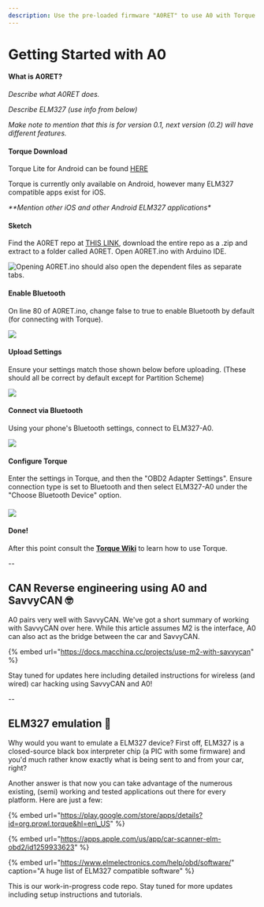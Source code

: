 ```yaml
---
description: Use the pre-loaded firmware "A0RET" to use A0 with Torque or SavvyCAN (WIP)!
---
```


# Getting Started with A0

#### What is A0RET?

_Describe what A0RET does._ 

_Describe ELM327 \(use info from below\)_

_Make note to mention that this is for version 0.1, next version \(0.2\) will have different features._

#### Torque Download

Torque Lite for Android can be found [HERE](https://play.google.com/store/apps/details?id=org.prowl.torquefree&hl=en_US)

Torque is currently only available on Android, however many ELM327 compatible apps exist for iOS.

_\*\*Mention other iOS and other Android ELM327 applications\*_

#### Sketch

Find the A0RET repo at [THIS LINK](https://github.com/collin80/A0RET), download the entire repo as a .zip and extract to a folder called A0RET. Open A0RET.ino with Arduino IDE. 

![Opening A0RET.ino should also open the dependent files as separate tabs.](../.gitbook/assets/annotation-2020-08-17-123330.png)

#### Enable Bluetooth

On line 80 of A0RET.ino, change false to true to enable Bluetooth by default \(for connecting with Torque\).

![](../.gitbook/assets/annotation-2020-08-17-124034.png)

#### Upload Settings

Ensure your settings match those shown below before uploading. \(These should all be correct by default except for Partition Scheme\)

![](../.gitbook/assets/annotation-2020-08-17-124912.png)

#### Connect via Bluetooth

Using your phone's Bluetooth settings, connect to ELM327-A0.

![](../.gitbook/assets/screenshot_20200817-125723_nova-launcher.jpg)

#### Configure Torque

Enter the settings in Torque, and then the "OBD2 Adapter Settings". Ensure connection type is set to Bluetooth and then select ELM327-A0 under the "Choose Bluetooth Device" option.

#### 

![](../.gitbook/assets/screenshot_20200817-125922_torque-lite-.jpg)

#### Done!

After this point consult the [**Torque Wiki**](https://torque-bhp.com/wiki/Main_Page) to learn how to use Torque.



--



## CAN Reverse engineering using A0 and SavvyCAN  🤓 

A0 pairs very well with SavvyCAN. We've got a short summary of working with SavvyCAN over here. While this article assumes M2 is the interface, A0 can also act as the bridge between the car and SavvyCAN. 

{% embed url="https://docs.macchina.cc/projects/use-m2-with-savvycan" %}

Stay tuned for updates here including detailed instructions for wireless \(and wired\) car hacking using SavvyCAN and A0!



--

## ELM327 emulation 🤖 

Why would you want to emulate a ELM327 device? First off, ELM327 is a closed-source black box interpreter chip \(a PIC with some firmware\) and you'd much rather know exactly what is being sent to and from your car, right?

Another answer is that now you can take advantage of the numerous existing, \(semi\) working and tested applications out there for every platform. Here are just a few:

{% embed url="https://play.google.com/store/apps/details?id=org.prowl.torque&hl=en\_US" %}

{% embed url="https://apps.apple.com/us/app/car-scanner-elm-obd2/id1259933623" %}

{% embed url="https://www.elmelectronics.com/help/obd/software/" caption="A huge list of ELM327 compatible software" %}

This is our work-in-progress code repo. Stay tuned for more updates including setup instructions and tutorials.



